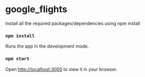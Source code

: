 # google_flights

Install all the required packages/dependencies using npm install

### `npm install`

Runs the app in the development mode.

### `npm start`

Open [http://localhost:3000](http://localhost:3000) to view it in your browser.

